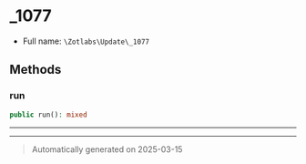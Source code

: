 
# _1077





* Full name: `\Zotlabs\Update\_1077`




## Methods


### run



```php
public run(): mixed
```












***


***
> Automatically generated on 2025-03-15
